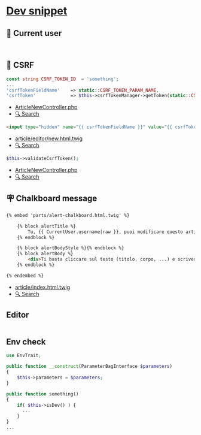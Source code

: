 # [Dev snippet](https://github.com/TurboLabIt/TurboLab.it/blob/main/docs/dev-snippet.md)


## 👤 Current user

````php

````

````html

````


## 🥷 CSRF

````php
const string CSRF_TOKEN_ID  = 'something';
...
'csrfTokenFieldName'    => static::CSRF_TOKEN_PARAM_NAME,
'csrfToken'             => $this->csrfTokenManager->getToken(static::CSRF_TOKEN_ID)->getValue()
````

* [ArticleNewController.php](https://github.com/TurboLabIt/TurboLab.it/blob/main/src/Controller/Editor/ArticleNewController.php)
* [🔍 Search](https://github.com/search?q=repo%3ATurboLabIt%2FTurboLab.it%20CSRF_TOKEN_ID&type=code)


````html
<input type="hidden" name="{{ csrfTokenFieldName }}" value="{{ csrfToken }}">
````

* [article/editor/new.html.twig](https://github.com/TurboLabIt/TurboLab.it/blob/main/templates/article/editor/new.html.twig)
* [🔍 Search](https://github.com/search?q=repo%3ATurboLabIt%2FTurboLab.it%20%7B%7B%20csrfToken%20%7D%7D&type=code)


````php
$this->validateCsrfToken();
````

* [ArticleNewController.php](https://github.com/TurboLabIt/TurboLab.it/blob/main/src/Controller/Editor/ArticleNewController.php)
* [🔍 Search](https://github.com/search?q=repo%3ATurboLabIt%2FTurboLab.it%20validateCsrfToken&type=code)


## 🪧 Chalkboard message

````html
{% embed 'parts/alert-chalkboard.html.twig' %}

    {% block alertTitle %}
        Tu, {{ CurrentUser.username|raw }}, puoi modificare questo articolo!
    {% endblock %}

    {% block alertBodyStyle %}{% endblock %}
    {% block alertBody %}
        <div>Ti basta cliccare sul testo (titolo, corpo, ...) e scrivere, come se fosse un documento di Word.</div>
    {% endblock %}

{% endembed %}
````

* [article/index.html.twig](https://github.com/TurboLabIt/TurboLab.it/blob/main/templates/article/index.html.twig)
* [🔍 Search](https://github.com/search?q=repo%3ATurboLabIt%2FTurboLab.it%20alert-chalkboard.html.twig&type=code)


## Editor

````html

````


## Env check

````php
use EnvTrait;

public function __construct(ParameterBagInterface $parameters)
{
    $this->parameters = $parameters;
}

public function something()
{
    if( $this->isDev() ) {
      ...
    }
}
...
